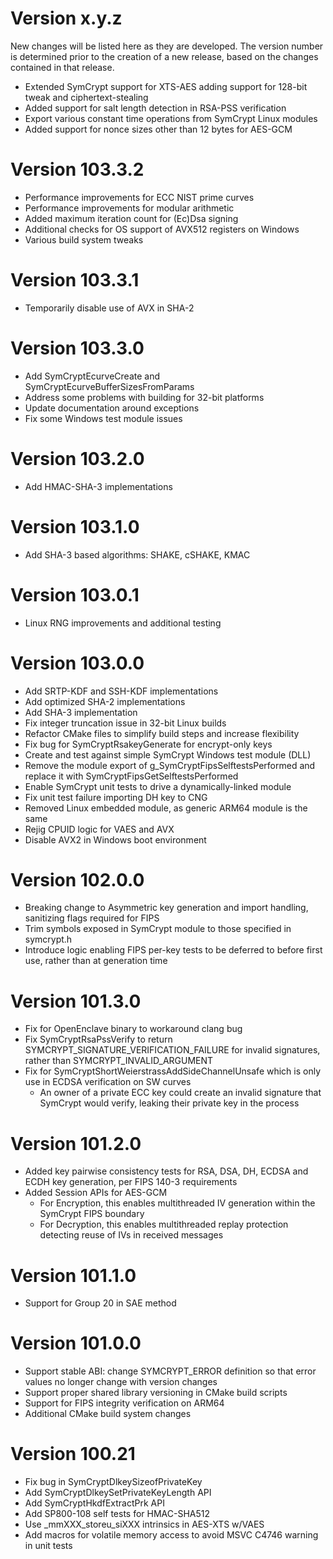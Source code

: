 # Version x.y.z

New changes will be listed here as they are developed. The version number is determined
prior to the creation of a new release, based on the changes contained in that release.

- Extended SymCrypt support for XTS-AES adding support for 128-bit tweak and ciphertext-stealing
- Added support for salt length detection in RSA-PSS verification
- Export various constant time operations from SymCrypt Linux modules
- Added support for nonce sizes other than 12 bytes for AES-GCM

# Version 103.3.2

- Performance improvements for ECC NIST prime curves
- Performance improvements for modular arithmetic
- Added maximum iteration count for (Ec)Dsa signing
- Additional checks for OS support of AVX512 registers on Windows
- Various build system tweaks

# Version 103.3.1

- Temporarily disable use of AVX in SHA-2

# Version 103.3.0

- Add SymCryptEcurveCreate and SymCryptEcurveBufferSizesFromParams
- Address some problems with building for 32-bit platforms
- Update documentation around exceptions
- Fix some Windows test module issues

# Version 103.2.0

- Add HMAC-SHA-3 implementations

# Version 103.1.0

- Add SHA-3 based algorithms: SHAKE, cSHAKE, KMAC

# Version 103.0.1

- Linux RNG improvements and additional testing

# Version 103.0.0

- Add SRTP-KDF and SSH-KDF implementations
- Add optimized SHA-2 implementations
- Add SHA-3 implementation
- Fix integer truncation issue in 32-bit Linux builds
- Refactor CMake files to simplify build steps and increase flexibility
- Fix bug for SymCryptRsakeyGenerate for encrypt-only keys
- Create and test against simple SymCrypt Windows test module (DLL)
- Remove the module export of g_SymCryptFipsSelftestsPerformed and replace it with SymCryptFipsGetSelftestsPerformed
- Enable SymCrypt unit tests to drive a dynamically-linked module
- Fix unit test failure importing DH key to CNG
- Removed Linux embedded module, as generic ARM64 module is the same
- Rejig CPUID logic for VAES and AVX
- Disable AVX2 in Windows boot environment

# Version 102.0.0

- Breaking change to Asymmetric key generation and import handling, sanitizing flags required for FIPS
- Trim symbols exposed in SymCrypt module to those specified in symcrypt.h
- Introduce logic enabling FIPS per-key tests to be deferred to before first use, rather than at generation time

# Version 101.3.0

- Fix for OpenEnclave binary to workaround clang bug
- Fix SymCryptRsaPssVerify to return SYMCRYPT_SIGNATURE_VERIFICATION_FAILURE for invalid signatures, rather than SYMCRYPT_INVALID_ARGUMENT
- Fix for SymCryptShortWeierstrassAddSideChannelUnsafe which is only use in ECDSA verification on SW curves
  - An owner of a private ECC key could create an invalid signature that SymCrypt would verify, leaking their private key in the process

# Version 101.2.0

- Added key pairwise consistency tests for RSA, DSA, DH, ECDSA and ECDH key generation, per FIPS 140-3 requirements
- Added Session APIs for AES-GCM
  - For Encryption, this enables multithreaded IV generation within the SymCrypt FIPS boundary
  - For Decryption, this enables multithreaded replay protection detecting reuse of IVs in received messages

# Version 101.1.0

- Support for Group 20 in SAE method

# Version 101.0.0

- Support stable ABI: change SYMCRYPT_ERROR definition so that error values no longer change with version changes
- Support proper shared library versioning in CMake build scripts
- Support for FIPS integrity verification on ARM64
- Additional CMake build system changes

# Version 100.21

- Fix bug in SymCryptDlkeySizeofPrivateKey
- Add SymCryptDlkeySetPrivateKeyLength API
- Add SymCryptHkdfExtractPrk API
- Add SP800-108 self tests for HMAC-SHA512
- Use _mmXXX_storeu_siXXX intrinsics in AES-XTS w/VAES
- Add macros for volatile memory access to avoid MSVC C4746 warning in unit tests